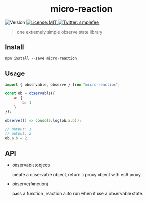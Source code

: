 <h1 align="center">micro-reaction</h1>
<p>
  <img alt="Version" src="https://img.shields.io/badge/version-0.1.0-blue.svg?cacheSeconds=2592000" />
  <a href="#" target="_blank">
    <img alt="License: MIT" src="https://img.shields.io/badge/License-MIT-yellow.svg" />
  </a>
  <a href="https://twitter.com/simplefeel" target="_blank">
    <img alt="Twitter: simplefeel" src="https://img.shields.io/twitter/follow/simplefeel.svg?style=social" />
  </a>
</p>

> one extremely simple observe state library


## Install

```js
npm install --save micro-reaction
```

## Usage

```js
import { observable, observe } from "micro-reaction";

const ob = observable({
    a: {
        b: 1
    }
});

observe(() => console.log(ob.a.b));

// output: 1
// output: 2
ob.a.b = 2;
```

## API

- observable(object)

    create a observable object, return a proxy object with es6 proxy.

- observe(function)

    pass a function ,reaction auto run when it use a observable state.
